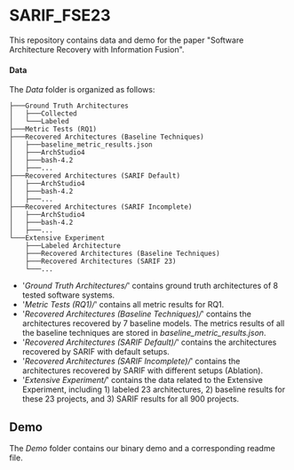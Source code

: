 # SARIF_FSE23
This repository contains data and demo for the paper "Software Architecture Recovery with Information Fusion".


#### Data
The *Data* folder is organized as follows:

    ├───Ground Truth Architectures
    │   ├───Collected
    │   └───Labeled
    ├───Metric Tests (RQ1)
    ├───Recovered Architectures (Baseline Techniques)
    │   ├───baseline_metric_results.json
    │   ├───ArchStudio4
    │   ├───bash-4.2
    │   ├───...
    ├───Recovered Architectures (SARIF Default)
    │   ├───ArchStudio4
    │   ├───bash-4.2
    │   ├───...
    ├───Recovered Architectures (SARIF Incomplete)
    │   ├───ArchStudio4
    │   ├───bash-4.2
    │   ├───...
    └───Extensive Experiment
        ├───Labeled Architecture
        ├───Recovered Architectures (Baseline Techniques)
        ├───Recovered Architectures (SARIF 23)
        └───...


- '*Ground Truth Architectures/*' contains ground truth architectures of 8 tested software systems.
- '*Metric Tests (RQ1)/*' contains all metric results for RQ1.
- '*Recovered Architectures (Baseline Techniques)/*' contains the architectures recovered by 7 baseline models. The metrics results of all the baseline techniques are stored in *baseline_metric_results.json*.
- '*Recovered Architectures (SARIF Default)/*' contains the architectures recovered by SARIF with default setups.
- '*Recovered Architectures (SARIF Incomplete)/*' contains the architectures recovered by SARIF with different setups (Ablation). 
- '*Extensive Experiment/*' contains the data related to the Extensive Experiment, including 1) labeled 23 architectures, 2) baseline results for these 23 projects, and 3) SARIF results for all 900 projects.

## Demo 
The *Demo* folder contains our binary demo and a corresponding readme file.